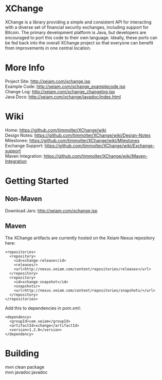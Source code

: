 XChange
=======

XChange is a library providing a simple and consistent API for interacting with a diverse set of financial security exchanges, including support for Bitcoin. The primary development platform is Java, but developers are encouraged to port this code to their own language. Ideally, these ports can be fed back into the overall XChange project so that everyone can benefit from improvements in one central location.

More Info
=========

Project Site: http://xeiam.com/xchange.jsp  
Example Code: http://xeiam.com/xchange_examplecode.jsp  
Change Log: http://xeiam.com/xchange_changelog.jsp  
Java Docs: http://xeiam.com/xchange/javadoc/index.html  

Wiki
====

Home: https://github.com/timmolter/XChange/wiki  
Design Notes: https://github.com/timmolter/XChange/wiki/Design-Notes  
Milestones: https://github.com/timmolter/XChange/wiki/Milestones  
Exchange Support: https://github.com/timmolter/XChange/wiki/Exchange-support  
Maven Integration: https://github.com/timmolter/XChange/wiki/Maven-Integration  

Getting Started
===============

Non-Maven
---------
Download Jars: http://xeiam.com/xchange.jsp

Maven
-----
The XChange artifacts are currently hosted on the Xeiam Nexus repository here:

    <repositories>
      <repository>
        <id>xchange-release</id>
        <releases/>
        <url>http://nexus.xeiam.com/content/repositories/releases</url>
      </repository>
      <repository>
        <id>xchange-snapshot</id>
        <snapshots/>
        <url>http://nexus.xeiam.com/content/repositories/snapshots/</url>
      </repository>
    </repositories>
  
Add this to dependencies in pom.xml:

    <dependency>
      <groupId>com.xeiam</groupId>
      <artifactId>xchange</artifactId>
      <version>1.2.0</version>
    </dependency>

Building
===============
mvn clean package  
mvn javadoc:javadoc 